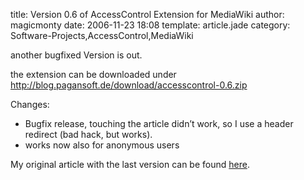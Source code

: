title: Version 0.6 of AccessControl Extension for MediaWiki
author: magicmonty
date: 2006-11-23 18:08
template: article.jade
category: Software-Projects,AccessControl,MediaWiki

another bugfixed Version is out.

the extension can be downloaded under http://blog.pagansoft.de/download/accesscontrol-0.6.zip

<span class="more"></span>

Changes:

* Bugfix release, touching the article didn’t work, so I use a header redirect (bad hack, but works).
* works now also for anonymous users

My original article with the last version can be found [here](http://blog.pagansoft.de/articles/seitenbasierte-gruppen-zugriffskontrolle-fuer-mediawiki).